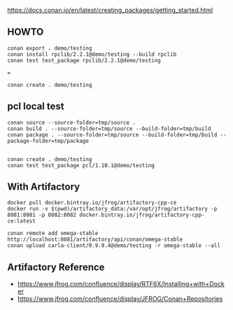https://docs.conan.io/en/latest/creating_packages/getting_started.html


## HOWTO
   
    conan export . demo/testing
    conan install rpclib/2.2.1@demo/testing --build rpclib
    conan test test_package rpclib/2.2.1@demo/testing

    = 

    conan create . demo/testing


## pcl local test

    conan source --source-folder=tmp/source .
    conan build . --source-folder=tmp/source --build-folder=tmp/build
    conan package . --source-folder=tmp/source --build-folder=tmp/build --package-folder=tmp/package


    conan create . demo/testing
    conan test test_package pcl/1.10.1@demo/testing


## With Artifactory

    docker pull docker.bintray.io/jfrog/artifactory-cpp-ce
    docker run -v $(pwd)/artifactory_data:/var/opt/jfrog/artifactory -p 8081:8081 -p 8082:8082 docker.bintray.io/jfrog/artifactory-cpp-ce:latest
    
    conan remote add omega-stable http://localhost:8081/artifactory/api/conan/omega-stable
    conan upload carla-client/0.9.9.4@demo/testing -r omega-stable --all

## Artifactory Reference
- https://www.jfrog.com/confluence/display/RTF6X/Installing+with+Docker
- https://www.jfrog.com/confluence/display/JFROG/Conan+Repositories    